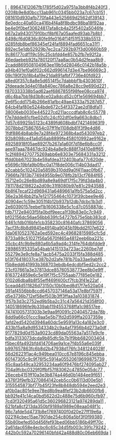 [
, [89647412067fb1785f5d02a9751a3bb8f4b240f3](https://github.com/apache/qpid-proton/commit/89647412067fb1785f5d02a9751a3bb8f4b240f3)
, [0208b9e8d0bcc13ab961c0345bb023a7c67cb151](https://github.com/apache/qpid-proton/commit/0208b9e8d0bcc13ab961c0345bb023a7c67cb151)
, [081610d930afb770fa443e525669d2562df39143](https://github.com/apache/qpid-proton/commit/081610d930afb770fa443e525669d2562df39143)
, [8e0edcc40a60ca416b4f4a8f8bdbc98ba18f92aa](https://github.com/apache/qpid-proton/commit/8e0edcc40a60ca416b4f4a8f8bdbc98ba18f92aa)
, [be4e0f0bef30624817afa8cb4a25f5402a5046fe](https://github.com/apache/qpid-proton/commit/be4e0f0bef30624817afa8cb4a25f5402a5046fe)
, [b67a2a943017910bcf8bf67a05aafed93ab7b8b1](https://github.com/apache/qpid-proton/commit/b67a2a943017910bcf8bf67a05aafed93ab7b8b1)
, [6498cf6d0836c80fe9fe0164f14f51f5338b5513](https://github.com/apache/qpid-proton/commit/6498cf6d0836c80fe9fe0164f14f51f5338b5513)
, [d285fdb8bef86345ef24faf8894fad6651ca31f1](https://github.com/apache/qpid-proton/commit/d285fdb8bef86345ef24faf8894fad6651ca31f1)
, [892ec5e1db52929b7ec2ca7292b97f3d00660b59](https://github.com/apache/qpid-proton/commit/892ec5e1db52929b7ec2ca7292b97f3d00660b59)
, [9c86177cdf119c59c25cbfdd4e857b2fb7e92f2a](https://github.com/apache/qpid-proton/commit/9c86177cdf119c59c25cbfdd4e857b2fb7e92f2a)
, [46edaebeb92fa780120f17aa8ac0b54d2feaa8b9](https://github.com/apache/qpid-proton/commit/46edaebeb92fa780120f17aa8ac0b54d2feaa8b9)
, [2cadd869508104963ee19b5d28046c0142b18a5b](https://github.com/apache/qpid-proton/commit/2cadd869508104963ee19b5d28046c0142b18a5b)
, [a94b401ef0a6f02c662d996147d3e47be96669c3](https://github.com/apache/qpid-proton/commit/a94b401ef0a6f02c662d996147d3e47be96669c3)
, [09c190f2b18b4a19e21da891afbf7736e40fd923](https://github.com/apache/qpid-proton/commit/09c190f2b18b4a19e21da891afbf7736e40fd923)
, [a8ed0f357c8a8e5d6514f5c7dabbbf1b4303610f](https://github.com/apache/qpid-proton/commit/a8ed0f357c8a8e5d6514f5c7dabbbf1b4303610f)
, [2fdeeade3d4e018a840ec786a8e28cc9e690d221](https://github.com/apache/qpid-proton/commit/2fdeeade3d4e018a840ec786a8e28cc9e690d221)
, [f870333338b5ad62aef6867855f98fee08cca974](https://github.com/apache/qpid-proton/commit/f870333338b5ad62aef6867855f98fee08cca974)
, [d6c4ba7bb18d3b8ce02a8dcd52c0f1e569694bb7](https://github.com/apache/qpid-proton/commit/d6c4ba7bb18d3b8ce02a8dcd52c0f1e569694bb7)
, [2e6f5cdd1754b266e81afbc49ae4333a75287d57](https://github.com/apache/qpid-proton/commit/2e6f5cdd1754b266e81afbc49ae4333a75287d57)
, [64cb4faf80e5244bde672c54f3372ae2d18dfa11](https://github.com/apache/qpid-proton/commit/64cb4faf80e5244bde672c54f3372ae2d18dfa11)
, [38006eb0030e445227cd211acccdfab8c6c55778](https://github.com/apache/qpid-proton/commit/38006eb0030e445227cd211acccdfab8c6c55778)
, [f7e7ddde81cfbe02d1c24cf02df0e9a663c8dbc1](https://github.com/apache/qpid-proton/commit/f7e7ddde81cfbe02d1c24cf02df0e9a663c8dbc1)
, [7d57c69925b5123c4389fd608bdbf742146963f9](https://github.com/apache/qpid-proton/commit/7d57c69925b5123c4389fd608bdbf742146963f9)
, [3078bbd75867654c07ff1fe1108db81f3f9e4d86](https://github.com/apache/qpid-proton/commit/3078bbd75867654c07ff1fe1108db81f3f9e4d86)
, [1fdf8864b8ab9e7a28f4e972368b4ad543097eb2](https://github.com/apache/qpid-proton/commit/1fdf8864b8ab9e7a28f4e972368b4ad543097eb2)
, [92b8098ce41a6d56ab8899fe458010992ae9162e](https://github.com/apache/qpid-proton/commit/92b8098ce41a6d56ab8899fe458010992ae9162e)
, [49258918f05ae892f7b267a1a60f7d18e6b8cc0f](https://github.com/apache/qpid-proton/commit/49258918f05ae892f7b267a1a60f7d18e6b8cc0f)
, [aee97aaa78467dc924b4a8e9c888f7d410e8ff65](https://github.com/apache/qpid-proton/commit/aee97aaa78467dc924b4a8e9c888f7d410e8ff65)
, [1c2f4894270775269abb6e8303e75684331a3212](https://github.com/apache/qpid-proton/commit/1c2f4894270775269abb6e8303e75684331a3212)
, [ffdd0bb67023b4e59afdea312403bafa77c620de](https://github.com/apache/qpid-proton/commit/ffdd0bb67023b4e59afdea312403bafa77c620de)
, [e5696c19bfa9b0fbc0a17f8de006c114b03dad17](https://github.com/apache/qpid-proton/commit/e5696c19bfa9b0fbc0a17f8de006c114b03dad17)
, [a2cabb5c102420a5859b310dd9a0f411aac0fb67](https://github.com/apache/qpid-proton/commit/a2cabb5c102420a5859b310dd9a0f411aac0fb67)
, [7966fa7813b77494955b9e078fb2b13cf7684f65](https://github.com/apache/qpid-proton/commit/7966fa7813b77494955b9e078fb2b13cf7684f65)
, [15712e0c26e8bd89a8e9a69df17f5c79fd3da4b0](https://github.com/apache/qpid-proton/commit/15712e0c26e8bd89a8e9a69df17f5c79fd3da4b0)
, [781178d219822a2d09c31f8080b97e81c2943588](https://github.com/apache/qpid-proton/commit/781178d219822a2d09c31f8080b97e81c2943588)
, [6b8f47ecaf22d969431a6489661a1fb575a5d2cc](https://github.com/apache/qpid-proton/commit/6b8f47ecaf22d969431a6489661a1fb575a5d2cc)
, [36e2a364bb2fa7e121755464c1073f39cbee9e46](https://github.com/apache/qpid-proton/commit/36e2a364bb2fa7e121755464c1073f39cbee9e46)
, [40904ec1c59e3051f4b12b937b12db7dcbc1b3d1](https://github.com/apache/qpid-proton/commit/40904ec1c59e3051f4b12b937b12db7dcbc1b3d1)
, [2e60390157eebef1b1606338e5c1cd7c055887dc](https://github.com/apache/qpid-proton/commit/2e60390157eebef1b1606338e5c1cd7c055887dc)
, [fdb7172e9403f5fa0bdf9eeca1f39b83e0c7c949](https://github.com/apache/qpid-proton/commit/fdb7172e9403f5fa0bdf9eeca1f39b83e0c7c949)
, [bf02156dc56ae56bb639fc54727b575e5bb383cd](https://github.com/apache/qpid-proton/commit/bf02156dc56ae56bb639fc54727b575e5bb383cd)
, [6461cfdb016bfe1cb358230c81640afc37869056](https://github.com/apache/qpid-proton/commit/6461cfdb016bfe1cb358230c81640afc37869056)
, [7acf3fc8b8d9845e4914ba9045b19bdd2f07e622](https://github.com/apache/qpid-proton/commit/7acf3fc8b8d9845e4914ba9045b19bdd2f07e622)
, [1da0610523762a0ed592ec4c49682815985cfc5d](https://github.com/apache/qpid-proton/commit/1da0610523762a0ed592ec4c49682815985cfc5d)
, [8733a89c51027f56a5670f465a4812eeb6ba221c](https://github.com/apache/qpid-proton/commit/8733a89c51027f56a5670f465a4812eeb6ba221c)
, [35cbc4fc9b9e880a6b5a9ad4c314fe764dbfdde9](https://github.com/apache/qpid-proton/commit/35cbc4fc9b9e880a6b5a9ad4c314fe764dbfdde9)
, [2898651f5335a54bab1415133a723ac2260be7df](https://github.com/apache/qpid-proton/commit/2898651f5335a54bab1415133a723ac2260be7df)
, [55279e3e9cfe8a71acb5475a2033f15fa388d485](https://github.com/apache/qpid-proton/commit/55279e3e9cfe8a71acb5475a2033f15fa388d485)
, [b13f76418037ce387b2d2afe781b70a33ae9abf6](https://github.com/apache/qpid-proton/commit/b13f76418037ce387b2d2afe781b70a33ae9abf6)
, [f5b8edd641993b368703ebdb4edcdbf5ed2c2cc2](https://github.com/apache/qpid-proton/commit/f5b8edd641993b368703ebdb4edcdbf5ed2c2cc2)
, [23cf07661a3e37813dce85760538773ee8b0e9ff](https://github.com/apache/qpid-proton/commit/23cf07661a3e37813dce85760538773ee8b0e9ff)
, [8163724859e6c5e19f7f5c5755aab77f85e0e182](https://github.com/apache/qpid-proton/commit/8163724859e6c5e19f7f5c5755aab77f85e0e182)
, [0102d6dba8b8f55eff469f400cf7fcb3f41e22af](https://github.com/apache/qpid-proton/commit/0102d6dba8b8f55eff469f400cf7fcb3f41e22af)
, [5cead4d511826d73150c10b0bed8d17f7e520a04](https://github.com/apache/qpid-proton/commit/5cead4d511826d73150c10b0bed8d17f7e520a04)
, [391af4556bb8ccd6457037146a53a17e8bf7597f](https://github.com/apache/qpid-proton/commit/391af4556bb8ccd6457037146a53a17e8bf7597f)
, [d5e3736b712ef58ef503b3ff3ffaa3a103831874](https://github.com/apache/qpid-proton/commit/d5e3736b712ef58ef503b3ff3ffaa3a103831874)
, [1f57b3d3c2752ed9b5ba2c31c47a56421d358f00](https://github.com/apache/qpid-proton/commit/1f57b3d3c2752ed9b5ba2c31c47a56421d358f00)
, [140518696fe9b339ab1194553768ffa1c98517ee](https://github.com/apache/qpid-proton/commit/140518696fe9b339ab1194553768ffa1c98517ee)
, [74741005731303b3e9aa9f0091c20404572da78b](https://github.com/apache/qpid-proton/commit/74741005731303b3e9aa9f0091c20404572da78b)
, [8dd9a66c01ccc9aa5e5b71fd2d599ffa2037359e](https://github.com/apache/qpid-proton/commit/8dd9a66c01ccc9aa5e5b71fd2d599ffa2037359e)
, [1afd2ed5420d3946a60dc5e9591a13c4a182e3c0](https://github.com/apache/qpid-proton/commit/1afd2ed5420d3946a60dc5e9591a13c4a182e3c0)
, [433b15a8a9d9534334b2c9a4af7956b4d273a0df](https://github.com/apache/qpid-proton/commit/433b15a8a9d9534334b2c9a4af7956b4d273a0df)
, [9177829d0d153a9023cd89da05563a7a517e9cfe](https://github.com/apache/qpid-proton/commit/9177829d0d153a9023cd89da05563a7a517e9cfe)
, [bdfa3133073dcda9b85dfc5b7b1f9bb682003404](https://github.com/apache/qpid-proton/commit/bdfa3133073dcda9b85dfc5b7b1f9bb682003404)
, [f5bec6fa492bfd414706ae9a1ce7f4b55a6e039f](https://github.com/apache/qpid-proton/commit/f5bec6fa492bfd414706ae9a1ce7f4b55a6e039f)
, [b997657863fc6b8d2b47938d176fc3481244028f](https://github.com/apache/qpid-proton/commit/b997657863fc6b8d2b47938d176fc3481244028f)
, [56d26221f1ac4c949bea010cc67e8196c845ebba](https://github.com/apache/qpid-proton/commit/56d26221f1ac4c949bea010cc67e8196c845ebba)
, [60147305c9c9f76f5c5914a05520619699875739](https://github.com/apache/qpid-proton/commit/60147305c9c9f76f5c5914a05520619699875739)
, [45c8aa549ca32953234aa60f9476bf274095ab27](https://github.com/apache/qpid-proton/commit/45c8aa549ca32953234aa60f9476bf274095ab27)
, [704a9fcbc0329f0ffbf57f83062c47850e05dc77](https://github.com/apache/qpid-proton/commit/704a9fcbc0329f0ffbf57f83062c47850e05dc77)
, [26eceb4151ff10a3e3b874a446d0b1484ee9f651](https://github.com/apache/qpid-proton/commit/26eceb4151ff10a3e3b874a446d0b1484ee9f651)
, [a376f3f9efb3270864142ceb5cc0b6113d00e5b1](https://github.com/apache/qpid-proton/commit/a376f3f9efb3270864142ceb5cc0b6113d00e5b1)
, [3155545873bf77b45f23fe8b848db594e2eed2e3](https://github.com/apache/qpid-proton/commit/3155545873bf77b45f23fe8b848db594e2eed2e3)
, [af0b0ac801e9ee78ed8b9ea8fef23b2db6600fb6](https://github.com/apache/qpid-proton/commit/af0b0ac801e9ee78ed8b9ea8fef23b2db6600fb6)
, [bb92fe41c14ca0bd5622d2c488e75d6b960cfb97](https://github.com/apache/qpid-proton/commit/bb92fe41c14ca0bd5622d2c488e75d6b960cfb97)
, [7cd3f320495a61d5c360296823121a974289da11](https://github.com/apache/qpid-proton/commit/7cd3f320495a61d5c360296823121a974289da11)
, [621bfa8cf213da350bf9189a1989e08eaa048f1c](https://github.com/apache/qpid-proton/commit/621bfa8cf213da350bf9189a1989e08eaa048f1c)
, [96c7afde5d4731b8e17697400f0d20e27ff19e6a](https://github.com/apache/qpid-proton/commit/96c7afde5d4731b8e17697400f0d20e27ff19e6a)
, [0221f4cbec15ae7901de254c806a5bf3f0f99380](https://github.com/apache/qpid-proton/commit/0221f4cbec15ae7901de254c806a5bf3f0f99380)
, [55b80befed50d456fef93bed06bb5186b49ff70c](https://github.com/apache/qpid-proton/commit/55b80befed50d456fef93bed06bb5186b49ff70c)
, [2a61dac658e4ecbc6c65c34d5fb003c391c79242](https://github.com/apache/qpid-proton/commit/2a61dac658e4ecbc6c65c34d5fb003c391c79242)
, [442b0c592a70296140bfd42a488d80c06eb669da](https://github.com/apache/qpid-proton/commit/442b0c592a70296140bfd42a488d80c06eb669da)
]